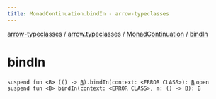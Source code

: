 ```yaml
---
title: MonadContinuation.bindIn - arrow-typeclasses
---
```


[arrow-typeclasses](../../index.html) / [arrow.typeclasses](../index.html) / [MonadContinuation](index.html) / [bindIn](./bind-in.html)

# bindIn

`suspend fun <B> (() -> `[`B`](bind-in.html#B)`).bindIn(context: <ERROR CLASS>): `[`B`](bind-in.html#B)
`open suspend fun <B> bindIn(context: <ERROR CLASS>, m: () -> `[`B`](bind-in.html#B)`): `[`B`](bind-in.html#B)